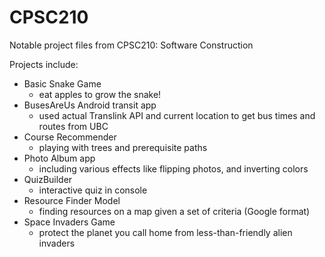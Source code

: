 # CPSC210
Notable project files from CPSC210: Software Construction

Projects include:

- Basic Snake Game
    - eat apples to grow the snake!
- BusesAreUs Android transit app
    - used actual Translink API and current location to get bus times and routes from UBC
- Course Recommender
    - playing with trees and prerequisite paths
- Photo Album app
    - including various effects like flipping photos, and inverting colors
- QuizBuilder
    - interactive quiz in console
- Resource Finder Model
    - finding resources on a map given a set of criteria (Google format)
- Space Invaders Game
    - protect the planet you call home from less-than-friendly alien invaders
